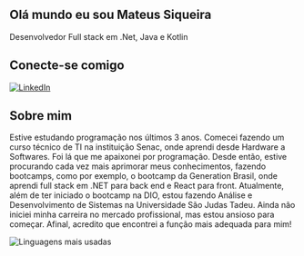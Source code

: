 ## Olá mundo eu sou Mateus Siqueira

Desenvolvedor Full stack em .Net, Java e Kotlin

## Conecte-se comigo

[![LinkedIn](https://img.shields.io/badge/LinkedIn-0077B5?style=for-the-badge&logo=linkedin&logoColor=white)](https://www.linkedin.com/in/mateus-siqueira-salomão-3a1895213/)

## Sobre mim

Estive estudando programação nos últimos 3 anos. Comecei fazendo um curso técnico de TI na instituição Senac, onde aprendi desde Hardware a Softwares. Foi lá que me apaixonei por programação. Desde então, estive procurando cada vez mais aprimorar meus conhecimentos, fazendo bootcamps, como por exemplo, o bootcamp da Generation Brasil, onde aprendi full stack em .NET para back end e React para front. Atualmente, além de ter iniciado o bootcamp na DIO, estou fazendo Análise e Desenvolvimento de Sistemas na Universidade São Judas Tadeu. Ainda não iniciei minha carreira no mercado profissional, mas estou ansioso para começar. Afinal, acredito que encontrei a função mais adequada para mim!

![Linguagens mais usadas](https://github-readme-stats-git-masterrstaa-rickstaa.vercel.app/api/top-langs/?username=mateusSiqueira2004&bg_color=000&border_color=30A3DC&title_color=E94D5F&text_color=FFF)

